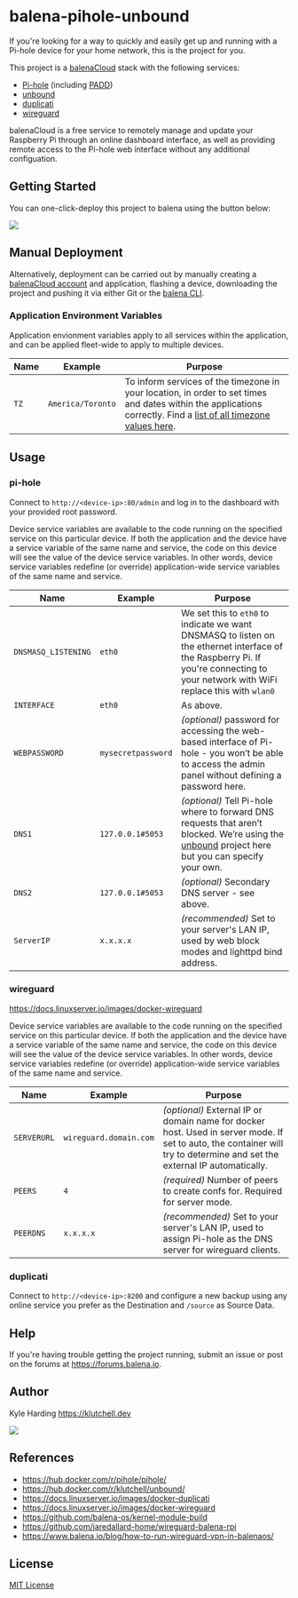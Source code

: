 # balena-pihole-unbound

If you're looking for a way to quickly and easily get up and running with a Pi-hole device for your home network, this is the project for you.

This project is a [balenaCloud](https://www.balena.io/cloud) stack with the following services:

- [Pi-hole](https://hub.docker.com/r/pihole/pihole/) (including [PADD](https://github.com/jpmck/PADD))
- [unbound](https://unbound.net/)
- [duplicati](https://www.duplicati.com/)
- [wireguard](https://www.wireguard.com/)

balenaCloud is a free service to remotely manage and update your Raspberry Pi through an online dashboard interface, as well as providing remote access to the Pi-hole web interface without any additional configuation.

## Getting Started

You can one-click-deploy this project to balena using the button below:

[![](https://balena.io/deploy.png)](https://dashboard.balena-cloud.com/deploy)

## Manual Deployment

Alternatively, deployment can be carried out by manually creating a [balenaCloud account](https://dashboard.balena-cloud.com) and application, flashing a device, downloading the project and pushing it via either Git or the [balena CLI](https://github.com/balena-io/balena-cli).

### Application Environment Variables

Application envionment variables apply to all services within the application, and can be applied fleet-wide to apply to multiple devices.

| Name | Example           | Purpose                                                                                                                                                                                                                          |
| ---- | ----------------- | -------------------------------------------------------------------------------------------------------------------------------------------------------------------------------------------------------------------------------- |
| `TZ` | `America/Toronto` | To inform services of the timezone in your location, in order to set times and dates within the applications correctly. Find a [list of all timezone values here](https://en.wikipedia.org/wiki/List_of_tz_database_time_zones). |

## Usage

### pi-hole

Connect to `http://<device-ip>:80/admin` and log in to the dashboard with your provided root password.

Device service variables are available to the code running on the specified service on this particular device. If both the application and the device have a service variable of the same name and service, the code on this device will see the value of the device service variables. In other words, device service variables redefine (or override) application-wide service variables of the same name and service.

| Name                | Example            | Purpose                                                                                                                                                                             |
| ------------------- | ------------------ | ----------------------------------------------------------------------------------------------------------------------------------------------------------------------------------- |
| `DNSMASQ_LISTENING` | `eth0`             | We set this to `eth0` to indicate we want DNSMASQ to listen on the ethernet interface of the Raspberry Pi. If you're connecting to your network with WiFi replace this with `wlan0` |
| `INTERFACE`         | `eth0`             | As above.                                                                                                                                                                           |
| `WEBPASSWORD`       | `mysecretpassword` | _(optional)_ password for accessing the web-based interface of Pi-hole - you won’t be able to access the admin panel without defining a password here.                              |
| `DNS1`              | `127.0.0.1#5053`   | _(optional)_ Tell Pi-hole where to forward DNS requests that aren’t blocked. We’re using the [unbound](https://unbound.net/) project here but you can specify your own.             |
| `DNS2`              | `127.0.0.1#5053`   | _(optional)_ Secondary DNS server - see above.                                                                                                                                      |
| `ServerIP`          | `x.x.x.x`          | _(recommended)_ Set to your server's LAN IP, used by web block modes and lighttpd bind address.                                                                                     |

### wireguard

<https://docs.linuxserver.io/images/docker-wireguard>

Device service variables are available to the code running on the specified service on this particular device. If both the application and the device have a service variable of the same name and service, the code on this device will see the value of the device service variables. In other words, device service variables redefine (or override) application-wide service variables of the same name and service.

| Name        | Example                | Purpose                                                                                                                                                                  |
| ----------- | ---------------------- | ------------------------------------------------------------------------------------------------------------------------------------------------------------------------ |
| `SERVERURL` | `wireguard.domain.com` | _(optional)_ External IP or domain name for docker host. Used in server mode. If set to auto, the container will try to determine and set the external IP automatically. |
| `PEERS`     | `4`                    | _(required)_ Number of peers to create confs for. Required for server mode.                                                                                              |
| `PEERDNS`   | `x.x.x.x`              | _(recommended)_ Set to your server's LAN IP, used to assign Pi-hole as the DNS server for wireguard clients.                                                             |

### duplicati

Connect to `http://<device-ip>:8200` and configure a new backup using any online service you prefer as the Destination and `/source` as Source Data.

## Help

If you're having trouble getting the project running, submit an issue or post on the forums at <https://forums.balena.io>.

## Author

Kyle Harding <https://klutchell.dev>

[![](https://cdn.buymeacoffee.com/buttons/default-orange.png)](https://www.buymeacoffee.com/klutchell)

## References

- <https://hub.docker.com/r/pihole/pihole/>
- <https://hub.docker.com/r/klutchell/unbound/>
- <https://docs.linuxserver.io/images/docker-duplicati>
- <https://docs.linuxserver.io/images/docker-wireguard>
- <https://github.com/balena-os/kernel-module-build>
- <https://github.com/jaredallard-home/wireguard-balena-rpi>
- <https://www.balena.io/blog/how-to-run-wireguard-vpn-in-balenaos/>

## License

[MIT License](./LICENSE)
